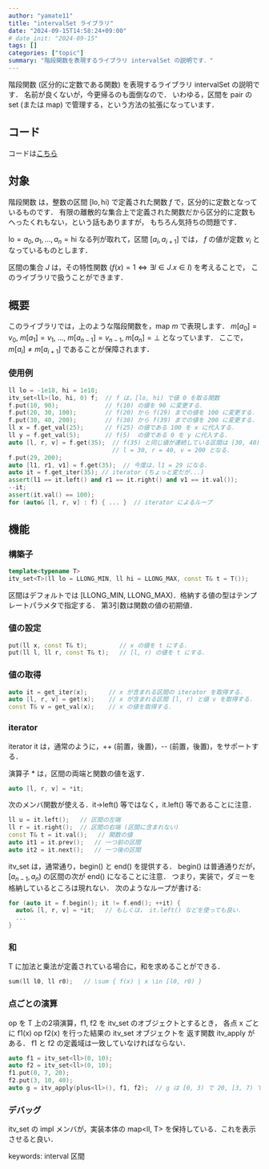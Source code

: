 ```yaml
---
author: "yamate11"
title: "intervalSet ライブラリ"
date: "2024-09-15T14:58:24+09:00"
# date_init: "2024-09-15"
tags: []
categories: ["topic"]
summary: "階段関数を表現するライブラリ intervalSet の説明です．"
---
```


階段関数 (区分的に定数である関数) を表現するライブラリ intervalSet の説明です．
名前が良くないが，今更帰るのも面倒なので．
いわゆる，区間を pair の set (または map) で管理する，という方法の拡張になっています．

## コード

コードは[こちら](https://github.com/yamate11/compprog-clib/blob/master/intervalSet.cc)

## 対象

階段関数 は，整数の区間 $[\text{lo}, \text{hi})$ で定義された関数 $f$ で，区分的に定数となっているものです．
有限の離散的な集合上で定義された関数だから区分的に定数もへったくれもない，という話もありますが，
もちろん気持ちの問題です．

$\text{lo} = a_0, a_1, \dots, a_n = \text{hi}$ なる列が取れて，区間 $[a_i, a_{i + 1}]$ では，
$f$ の値が定数 $v_i$ となっているものとします．

区間の集合 $J$ は，その特性関数 ($f(x) = 1 \iff \exists I \in J. x \in I$) を考えることで，
このライブラリで扱うことができます．

## 概要

このライブラリでは，上のような階段関数を，map $m$ で表現します．
$m[a_0] = v_0$, $m[a_1] = v_1$, ..., $m[a_{n - 1}] = v_{n - 1}$, $m[a_n] = \bot$ となっています．
ここで，$m[a_i] \not= m[a_{i + 1}]$ であることが保障されます．

### 使用例

```cpp
ll lo = -1e18, hi = 1e18;
itv_set<ll>(lo, hi, 0) f;  // f は，[lo, hi) で値 0 を取る関数
f.put(10, 90);             // f(10) の値を 90 に変更する．
f.put(20, 30, 100);        // f(20) から f(29) までの値を 100 に変更する．
f.put(30, 40, 200);        // f(30) から f(39) までの値を 200 に変更する．
ll x = f.get_val(25);      // f(25) の値である 100 を x に代入する．
ll y = f.get_val(5);       // f(5)  の値である 0 を y に代入する．
auto [l, r, v] = f.get(35);  // f(35) と同じ値が連続している区間は [30, 40) なので，
                             // l = 30, r = 40, v = 200 となる．
f.put(29, 200);
auto [l1, r1, v1] = f.get(35);  // 今度は，l1 = 29 になる．
auto it = f.get_iter(35); // iterator (ちょっと変だが...)
assert(l1 == it.left() and r1 == it.right() and v1 == it.val());
--it;
assert(it.val() == 100);
for (auto& [l, r, v] : f) { ... }  // iterator によるループ
```

## 機能

### 構築子

```cpp
template<typename T>
itv_set<T>(ll lo = LLONG_MIN, ll hi = LLONG_MAX, const T& t = T());
```

区間はデフォルトでは [LLONG_MIN, LLONG_MAX)．格納する値の型はテンプレートパラメタで指定する．
第3引数は関数の値の初期値．

### 値の設定

```cpp
put(ll x, const T& t);         // x の値を t にする．
put(ll l, ll r, const T& t);   // [l, r) の値を t にする．
```

### 値の取得

```cpp
auto it = get_iter(x);      // x が含まれる区間の iterator を取得する．
auto [l, r, v] = get(x);    // x が含まれる区間 [l, r) と値 v を取得する．
const T& v = get_val(x);    // x の値を取得する．
```

### iterator

iterator it は，通常のように，++ (前置，後置)，-- (前置，後置)，をサポートする．

演算子 * は，区間の両端と関数の値を返す．
```cpp
auto [l, r, v] = *it;
```

次のメンバ関数が使える．it->left() 等ではなく，it.left() 等であることに注意．

```cpp
ll u = it.left();   // 区間の左端
ll r = it.right();  // 区間の右端 (区間に含まれない)
const T& t = it.val();   // 関数の値
auto it1 = it.prev();   // 一つ前の区間
auto it2 = it.next();   // 一つ後の区間 
```

itv_set は，通常通り，begin() と end() を提供する．
begin() は普通通りだが，$[a_{n - 1}, a_n)$ の区間の次が end() になることに注意．
つまり，実装で，ダミーを格納しているところは現れない．
次のようなループが書ける:

```cpp
for (auto it = f.begin(); it != f.end(); ++it) {
  auto& [l, r, v] = *it;   // もしくは， it.left() などを使っても良い．
  ...  
}
```

### 和

T に加法と乗法が定義されている場合に，和を求めることができる．

```cpp
sum(ll l0, ll r0);   // \sum { f(x) | x \in [l0, r0) }
```

### 点ごとの演算

op を T 上の2項演算，f1, f2 を itv_set<T> のオブジェクトとするとき，
各点 x ごとに f1(x) op f2(x) を行った結果の itv_set<T> オブジェクトを
返す関数 itv_apply がある．
f1 と f2 の定義域は一致していなければならない．

```cpp
auto f1 = itv_set<ll>(0, 10);
auto f2 = itv_set<ll>(0, 10);
f1.put(0, 7, 20);
f2.put(3, 10, 40);
auto g = itv_apply(plus<ll>(), f1, f2);  // g は [0, 3) で 20, [3, 7) で 60, [7, 10) で 40
```

### デバッグ

itv_set の impl メンバが，実装本体の map<ll, T> を保持している．これを表示させると良い．


keywords: interval 区間 